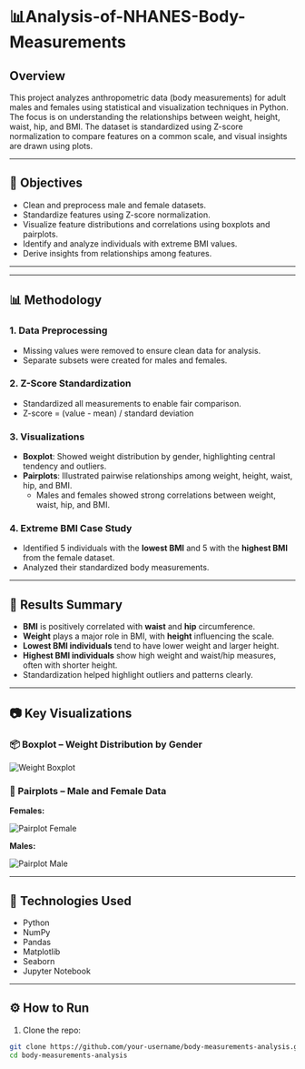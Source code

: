 # 📊Analysis-of-NHANES-Body-Measurements

## Overview

This project analyzes anthropometric data (body measurements) for adult males and females using statistical and visualization techniques in Python. The focus is on understanding the relationships between weight, height, waist, hip, and BMI. The dataset is standardized using Z-score normalization to compare features on a common scale, and visual insights are drawn using plots.

---

## 🎯 Objectives

- Clean and preprocess male and female datasets.
- Standardize features using Z-score normalization.
- Visualize feature distributions and correlations using boxplots and pairplots.
- Identify and analyze individuals with extreme BMI values.
- Derive insights from relationships among features.

---


---

## 📊 Methodology

### 1. **Data Preprocessing**
- Missing values were removed to ensure clean data for analysis.
- Separate subsets were created for males and females.

### 2. **Z-Score Standardization**
- Standardized all measurements to enable fair comparison.
- Z-score = (value - mean) / standard deviation

### 3. **Visualizations**
- **Boxplot**: Showed weight distribution by gender, highlighting central tendency and outliers.
- **Pairplots**: Illustrated pairwise relationships among weight, height, waist, hip, and BMI.
  - Males and females showed strong correlations between weight, waist, hip, and BMI.

### 4. **Extreme BMI Case Study**
- Identified 5 individuals with the **lowest BMI** and 5 with the **highest BMI** from the female dataset.
- Analyzed their standardized body measurements.

---

## 📌 Results Summary

- **BMI** is positively correlated with **waist** and **hip** circumference.
- **Weight** plays a major role in BMI, with **height** influencing the scale.
- **Lowest BMI individuals** tend to have lower weight and larger height.
- **Highest BMI individuals** show high weight and waist/hip measures, often with shorter height.
- Standardization helped highlight outliers and patterns clearly.

---

## 📷 Key Visualizations

### 📦 Boxplot – Weight Distribution by Gender

![Weight Boxplot](images/boxplot_weight_by_gender.png)

### 🔁 Pairplots – Male and Female Data

**Females:**

![Pairplot Female](images/pairplot_female.png)

**Males:**

![Pairplot Male](images/pairplot_male.png)

---

## 🧪 Technologies Used

- Python
- NumPy
- Pandas
- Matplotlib
- Seaborn
- Jupyter Notebook

---

## ⚙️ How to Run

1. Clone the repo:

```bash
git clone https://github.com/your-username/body-measurements-analysis.git
cd body-measurements-analysis


